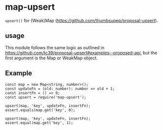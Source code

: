 # map-upsert

`upsert()` for (Weak)Map (https://github.com/thumbsupep/proposal-upsert).

## usage

This module follows the same logic as outlined in https://github.com/tc39/proposal-upsert#examples--proposed-api, but the first argument is the Map or WeakMap object.

## Example

```
const map = new Map<string, number>();
const updateFn = (old: number): number => old + 1;
const insertFn = () => 0;
const upsert = require('map-upsert');

upsert(map, 'key', updateFn, insertFn);
assert.equals(map.get('key', 0);

upsert(map, 'key', updateFn, insertFn);
assert.equal(map.get('key', 1);
```
